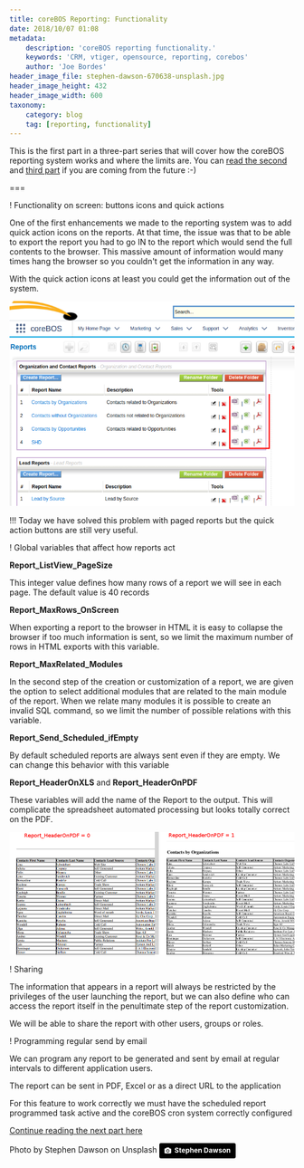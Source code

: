 ```yaml
---
title: coreBOS Reporting: Functionality
date: 2018/10/07 01:08
metadata:
    description: 'coreBOS reporting functionality.'
    keywords: 'CRM, vtiger, opensource, reporting, corebos'
    author: 'Joe Bordes'
header_image_file: stephen-dawson-670638-unsplash.jpg
header_image_height: 432
header_image_width: 600
taxonomy:
    category: blog
    tag: [reporting, functionality]
---
```


This is the first part in a three-part series that will cover how the coreBOS reporting system works and where the limits are. You can [read the second](../Reports02) and [third part](../Reports03) if you are coming from the future :-)

===

 ! Functionality on screen: buttons icons and quick actions

One of the first enhancements we made to the reporting system was to add quick action icons on the reports. At that time, the issue was that to be able to export the report you had to go IN to the report which would send the full contents to the browser. This massive amount of information would many times hang the browser so you couldn't get the information in any way.

With the quick action icons at least you could get the information out of the system.

![Reporting quick actions](cbReport01.png)

 !!! Today we have solved this problem with paged reports but the quick action buttons are still very useful.

 ! Global variables that affect how reports act

**Report_ListView_PageSize**

This integer value defines how many rows of a report we will see in each page. The default value is 40 records

**Report_MaxRows_OnScreen**

When exporting a report to the browser in HTML it is easy to collapse the browser if too much information is sent, so we limit the maximum number of rows in HTML exports with this variable.

**Report_MaxRelated_Modules**

In the second step of the creation or customization of a report, we are given the option to select additional modules that are related to the main module of the report. When we relate many modules it is possible to create an invalid SQL command, so we limit the number of possible relations with this variable.

**Report_Send_Scheduled_ifEmpty**

By default scheduled reports are always sent even if they are empty. We can change this behavior with this variable

**Report_HeaderOnXLS** and **Report_HeaderOnPDF**

These variables will add the name of the Report to the output. This will complicate the spreadsheet automated processing but looks totally correct on the PDF.

![Report Headers](cbReport02.png)


 ! Sharing

The information that appears in a report will always be restricted by the privileges of the user launching the report, but we can also define who can access the report itself in the penultimate step of the report customization.

We will be able to share the report with other users, groups or roles.

 ! Programming regular send by email

We can program any report to be generated and sent by email at regular intervals to different application users.

The report can be sent in PDF, Excel or as a direct URL to the application

For this feature to work correctly we must have the scheduled report programmed task active and the coreBOS cron system correctly configured 


[Continue reading the next part here](../Reports02)


Photo by Stephen Dawson on Unsplash
<a style="background-color:black;color:white;text-decoration:none;padding:4px 6px;font-family:-apple-system, BlinkMacSystemFont, &quot;San Francisco&quot;, &quot;Helvetica Neue&quot;, Helvetica, Ubuntu, Roboto, Noto, &quot;Segoe UI&quot;, Arial, sans-serif;font-size:12px;font-weight:bold;line-height:1.2;display:inline-block;border-radius:3px" href="https://unsplash.com/@srd844?utm_medium=referral&amp;utm_campaign=photographer-credit&amp;utm_content=creditBadge" target="_blank" rel="noopener noreferrer" title="Download free do whatever you want high-resolution photos from Stephen Dawson"><span style="display:inline-block;padding:2px 3px"><svg xmlns="http://www.w3.org/2000/svg" style="height:12px;width:auto;position:relative;vertical-align:middle;top:-1px;fill:white" viewBox="0 0 32 32"><title>unsplash-logo</title><path d="M20.8 18.1c0 2.7-2.2 4.8-4.8 4.8s-4.8-2.1-4.8-4.8c0-2.7 2.2-4.8 4.8-4.8 2.7.1 4.8 2.2 4.8 4.8zm11.2-7.4v14.9c0 2.3-1.9 4.3-4.3 4.3h-23.4c-2.4 0-4.3-1.9-4.3-4.3v-15c0-2.3 1.9-4.3 4.3-4.3h3.7l.8-2.3c.4-1.1 1.7-2 2.9-2h8.6c1.2 0 2.5.9 2.9 2l.8 2.4h3.7c2.4 0 4.3 1.9 4.3 4.3zm-8.6 7.5c0-4.1-3.3-7.5-7.5-7.5-4.1 0-7.5 3.4-7.5 7.5s3.3 7.5 7.5 7.5c4.2-.1 7.5-3.4 7.5-7.5z"></path></svg></span><span style="display:inline-block;padding:2px 3px">Stephen Dawson</span></a>

